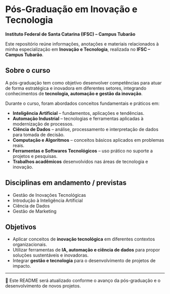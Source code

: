 # Pós-Graduação em Inovação e Tecnologia  
**Instituto Federal de Santa Catarina (IFSC) – Campus Tubarão**  

Este repositório reúne informações, anotações e materiais relacionados à minha especialização em **Inovação e Tecnologia**, realizada no **IFSC – Campus Tubarão**.  

## Sobre o curso  
A pós-graduação tem como objetivo desenvolver competências para atuar de forma estratégica e inovadora em diferentes setores, integrando conhecimentos de **tecnologia, automação e gestão da inovação**.  

Durante o curso, foram abordados conceitos fundamentais e práticos em:  
- **Inteligência Artificial** – fundamentos, aplicações e tendências.  
- **Automação Industrial** – tecnologias e ferramentas aplicadas à modernização de processos.  
- **Ciência de Dados** – análise, processamento e interpretação de dados para tomada de decisão.  
- **Computação e Algoritmos** – conceitos básicos aplicados em problemas reais.  
- **Ferramentas e Softwares Tecnológicos** – uso prático no suporte a projetos e pesquisas.  
- **Trabalhos acadêmicos** desenvolvidos nas áreas de tecnologia e inovação.  

## Disciplinas em andamento / previstas  
- Gestão de Inovações Tecnológicas  
- Introdução à Inteligência Artificial  
- Ciência de Dados  
- Gestão de Marketing  

## Objetivos  
- Aplicar conceitos de **inovação tecnológica** em diferentes contextos organizacionais.  
- Utilizar ferramentas de **IA, automação e ciência de dados** para propor soluções sustentáveis e inovadoras.  
- Integrar **gestão e tecnologia** para o desenvolvimento de projetos de impacto.  

---
📌 Este README será atualizado conforme o avanço da pós-graduação e o desenvolvimento de novos projetos.  

